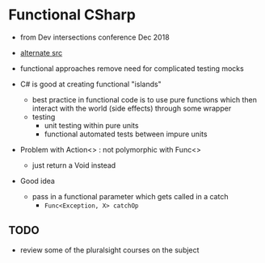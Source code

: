 Functional CSharp
=======================

- from Dev intersections conference Dec 2018
- [alternate src](https://www.ustream.tv/recorded/114916291)

- functional approaches remove need for complicated testing mocks
- C# is good at creating functional "islands"
  - best practice in functional code is to use pure functions which then interact with the world (side effects) through some wrapper
  - testing
    - unit testing within pure units
    - functional automated tests between impure units
  
- Problem with Action<> : not polymorphic with Func<>
  - just return a Void instead
- Good idea
  - pass in a functional parameter which gets called in a catch
    - `Func<Exception, X> catchOp`


## TODO
- review some of the pluralsight courses on the subject